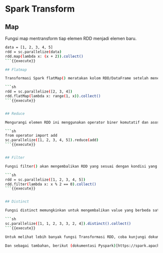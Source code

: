 # Spark Transform

## Map

Fungsi map mentransform tiap elemen RDD menjadi elemen baru.

```sh
data = [1, 2, 3, 4, 5]
rdd = sc.parallelize(data)
rdd.map(lambda x: (x + 2)).collect()
```{{execute}}

## Flatmap

Transformasi Spark flatMap() meratakan kolom RDD/DataFrame setelah menerapkan fungsi pada setiap elemen dan mengembalikan RDD/DataFrame baru.

```sh
rdd = sc.parallelize([2, 3, 4])
rdd.flatMap(lambda x: range(1, x)).collect()
```{{execute}}


## Reduce

Mengurangi elemen RDD ini menggunakan operator biner komutatif dan asosiatif yang ditentukan

```sh
from operator import add
sc.parallelize([1, 2, 3, 4, 5]).reduce(add)
```{{execute}}


## Filter

Fungsi filter() akan mengembalikan RDD yang sesuai dengan kondisi yang diberikan.

```sh
rdd = sc.parallelize([1, 2, 3, 4, 5])
rdd.filter(lambda x: x % 2 == 0).collect()
```{{execute}}


## Distinct

Fungsi distinct memungkinkan untuk mengembalikan value yang berbeda satu sama lain pada RDD. 

```sh
sc.parallelize([1, 1, 2, 3, 3, 2, 4]).distinct().collect()
```{{execute}}

Untuk melihat lebih banyak fungsi Transformasi RDD, coba kunjungi dokumentasi resminya di (sini)[https://spark.apache.org/docs/latest/rdd-programming-guide.html#transformations].

Dan sebagai tambahan, berikut (dokumentasi Pyspark)[https://spark.apache.org/docs/latest/api/python/reference/pyspark.html#rdd-apis].